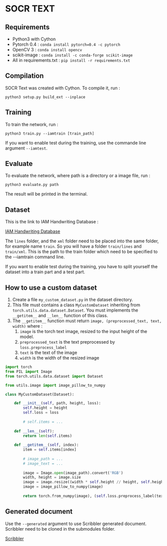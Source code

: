 # SOCR TEXT

## Requirements

 - Python3 with Cython
 - Pytorch 0.4 : ```conda install pytorch=0.4 -c pytorch```
 - OpenCV 3 : ```conda install opencv```
 - scikit-image :  ```conda install -c conda-forge scikit-image```
 - All in requirements.txt : ```pip install -r requirements.txt```

## Compilation

SOCR Text was created with Cython. To compile it, run : 
```
python3 setup.py build_ext --inplace
```

## Training

To train the network, run :
```
python3 train.py --iamtrain [train_path]
```

If you want to enable test during the training, use the commande line argument ```--iamtest```.

## Evaluate

To evaluate the network, where path is a directory or a image file, run : 
```
python3 evaluate.py path
```
The result will be printed in the terminal.

## Dataset

This is the link to IAM Handwriting Database :

[IAM Handwriting Database](http://www.fki.inf.unibe.ch/databases/iam-handwriting-database)

The ```lines``` folder, and the ```xml``` folder need to be placed into the same folder, for example name ```train```. So you will have a folder ```train/lines``` and ```train/xml```. This is the path to the train folder which need to be specified to the --iamtrain command line.

If you want to enable test during the training, you have to split yourself the dataset into a train part and a test part.

## How to use a custom dataset

1. Create a file ```my_custom_dataset.py``` in the dataset directory.
2. This file must contains a class ```MyCustomDataset``` inheriting from ```torch.utils.data.dataset.Dataset```. You must implements the ```__getitem__``` and ```__len__``` function of this class.
3. The ```__getitem__``` function must return ```image, (preprocessed_text, text, width)``` where : 
    1. ```image``` is the torch text image, resized to the input height of the model.
    2. ```preprocessed_text``` is the text preprocessed by ```loss.preprocess_label```
    3. ```text``` is the text of the image
    4. ```width``` is the width of the resized image


```python
import torch
from PIL import Image
from torch.utils.data.dataset import Dataset

from utils.image import image_pillow_to_numpy

class MyCustomDataset(Dataset):

	def __init__(self, path, height, loss):
		self.height = height
		self.loss = loss
		
		# self.items = ...
		
	def __len__(self):
		return len(self.items)
		
	def __getitem__(self, index):
		item = self.items[index]
		
		# image_path = ...
		# image_text = ...
		
		image = Image.open(image_path).convert('RGB')
		width, height = image.size
		image = image.resize((width * self.height // height, self.height), Image.ANTIALIAS)
		image = image_pillow_to_numpy(image)
		
		return torch.from_numpy(image), (self.loss.preprocess_label(text, image.shape[2]), text, image.shape[2])
```
		
## Generated document

Use the ```--generated``` argument to use Scribbler generated document.
Scribbler need to be cloned in the submodules folder.
 
[Scribbler](https://github.com/dtidmarsh/scribbler)